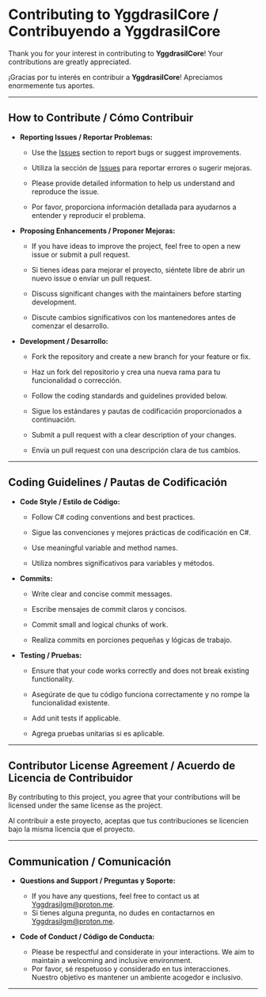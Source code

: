 # Contributing to YggdrasilCore / Contribuyendo a YggdrasilCore

Thank you for your interest in contributing to **YggdrasilCore**! Your contributions are greatly appreciated.

¡Gracias por tu interés en contribuir a **YggdrasilCore**! Apreciamos enormemente tus aportes.

---

## How to Contribute / Cómo Contribuir

- **Reporting Issues / Reportar Problemas:**
  - Use the [Issues](https://github.com/NiiyaNT/YggdrasilCore/issues) section to report bugs or suggest improvements.
  - Utiliza la sección de [Issues](https://github.com/NiiyaNT/YggdrasilCore/issues) para reportar errores o sugerir mejoras.
  
  - Please provide detailed information to help us understand and reproduce the issue.
  - Por favor, proporciona información detallada para ayudarnos a entender y reproducir el problema.

- **Proposing Enhancements / Proponer Mejoras:**
  - If you have ideas to improve the project, feel free to open a new issue or submit a pull request.
  - Si tienes ideas para mejorar el proyecto, siéntete libre de abrir un nuevo issue o enviar un pull request.
  
  - Discuss significant changes with the maintainers before starting development.
  - Discute cambios significativos con los mantenedores antes de comenzar el desarrollo.

- **Development / Desarrollo:**
  - Fork the repository and create a new branch for your feature or fix.
  - Haz un fork del repositorio y crea una nueva rama para tu funcionalidad o corrección.
  
  - Follow the coding standards and guidelines provided below.
  - Sigue los estándares y pautas de codificación proporcionados a continuación.
  
  - Submit a pull request with a clear description of your changes.
  - Envía un pull request con una descripción clara de tus cambios.

---

## Coding Guidelines / Pautas de Codificación

- **Code Style / Estilo de Código:**
  - Follow C# coding conventions and best practices.
  - Sigue las convenciones y mejores prácticas de codificación en C#.
  
  - Use meaningful variable and method names.
  - Utiliza nombres significativos para variables y métodos.

- **Commits:**
  - Write clear and concise commit messages.
  - Escribe mensajes de commit claros y concisos.
  
  - Commit small and logical chunks of work.
  - Realiza commits en porciones pequeñas y lógicas de trabajo.

- **Testing / Pruebas:**
  - Ensure that your code works correctly and does not break existing functionality.
  - Asegúrate de que tu código funciona correctamente y no rompe la funcionalidad existente.
  
  - Add unit tests if applicable.
  - Agrega pruebas unitarias si es aplicable.

---

## Contributor License Agreement / Acuerdo de Licencia de Contribuidor

By contributing to this project, you agree that your contributions will be licensed under the same license as the project.

Al contribuir a este proyecto, aceptas que tus contribuciones se licencien bajo la misma licencia que el proyecto.

---

## Communication / Comunicación

- **Questions and Support / Preguntas y Soporte:**
  - If you have any questions, feel free to contact us at [Yggdrasilgm@proton.me](mailto:Yggdrasilgm@proton.me).
  - Si tienes alguna pregunta, no dudes en contactarnos en [Yggdrasilgm@proton.me](mailto:Yggdrasilgm@proton.me).

- **Code of Conduct / Código de Conducta:**
  - Please be respectful and considerate in your interactions. We aim to maintain a welcoming and inclusive environment.
  - Por favor, sé respetuoso y considerado en tus interacciones. Nuestro objetivo es mantener un ambiente acogedor e inclusivo.

---

